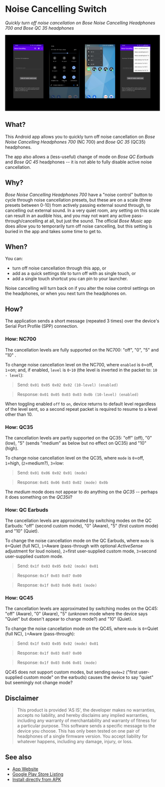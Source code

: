 # Noise Cancelling Switch

_Quickly turn off noise cancellation on *Bose Noise Cancelling Headphones 700* and *Bose QC 35* headphones_

![Turn Off Noise Cancellation App](docs/media/feature-graphic.png)


## What?

This Android app allows you to quickly turn off noise cancellation on *Bose Noise Cancelling Headphones 700* (NC 700) and *Bose QC 35* (QC35) headphones.

The app also allows a (less-useful) change of mode on *Bose QC Earbuds* and *Bose QC 45* headphones -- it is not able to fully disable active noise cancellation.


## Why?

*Bose Noise Cancelling Headphones 700* have a "noise control" button to cycle through noise cancellation presets, but these are on a scale (three presets between 0-10) from actively passing external sound through, to cancelling out external sound.  In a very quiet room, any setting on this scale can result in an audible hiss, and you may not want any active pass-through/cancelling at all, but just the sound.  The official _Bose Music_ app does allow you to temporarily turn off noise cancelling, but this setting is buried in the app and takes some time to get to.


## When?

You can:

* turn off noise cancellation through this app, or
* add as a quick settings _tile_ to turn off with as single touch, or
* add a single touch shortcut you can pin to your launcher.

Noise cancelling will turn back on if you alter the noise control settings on the headphones, or when you next turn the headphones on. 


## How?

The application sends a short message (repeated 3 times) over the device's Serial Port Profile (SPP) connection. 


### How: NC700

The cancellation levels are fully supported on the NC700: "off", "0", "5" and "10" .

To change noise cancellation level on the NC700, where `enabled` is `0`=off, `1`=on; and, if enabled, `level` is `0`-`10` (the level is inverted in the packet to: `10 - level`):

> Send: `0x01 0x05 0x02 0x02 (10-level) (enabled)`

> Response: `0x01 0x05 0x03 0x03 0x0b (10-level) (enabled)`

When toggling enabled `off` to `on`, device returns to default level regardless of the level sent, so a second repeat packet is required to resume to a level other than 10.


### How: QC35

The cancellation levels are partly supported on the QC35: "off" (off), "0" (low), "5" (sends "medium" as below but no effect on QC35) and "10" (high).

To change noise cancellation level on the QC35, where `mode` is `0`=off, `1`=high, (`2`=medium?), `3`=low:

> Send: `0x01 0x06 0x02 0x01 (mode)`

> Response: `0x01 0x06 0x03 0x02 (mode) 0x0b`

The *medium* mode does not appear to do anything on the *QC35* -- perhaps it does something on the *QC35ii*?


### How: QC Earbuds

The cancellation levels are approximated by switching modes on the QC Earbuds: "off" (second custom mode), "0" (Aware), "5" (first custom mode) and "10" (Quiet).

To change the noise cancellation mode on the QC Earbuds, where `mode` is `0`=Quiet (full NC), `1`=Aware (pass-through with optional *ActiveSense* adjustment for loud noises), `2`=first user-supplied custom mode, `3`=second user-supplied custom mode.

> Send: `0x1f 0x03 0x05 0x02 (mode) 0x01`

> Response: `0x1f 0x03 0x07 0x00`

> Response: `0x1f 0x03 0x06 0x01 (mode)`


### How: QC45

The cancellation levels are approximated by switching modes on the QC45: "off" (Aware), "0" (Aware), "5" (unknown mode where the device says "Quiet" but doesn't appear to change mode?) and "10" (Quiet).

To change the noise cancellation mode on the QC45, where `mode` is `0`=Quiet (full NC), `1`=Aware (pass-through):

> Send: `0x1f 0x03 0x05 0x02 (mode) 0x01`

> Response: `0x1f 0x03 0x07 0x00`

> Response: `0x1f 0x03 0x06 0x01 (mode)`

QC45 does not support custom modes, but sending `mode=2` ("first user-supplied custom mode" on the earbuds) causes the device to say "quiet" but seemingly not change mode?


## Disclaimer

> This product is provided 'AS IS', the developer makes no warranties, accepts no liability, and hereby disclaims any implied warranties, including any warranty of merchantability and warranty of fitness for a particular purpose. This software sends a specific message to the device you choose.  This has only been tested on one pair of headphones of a single firmware version.  You accept liability for whatever happens, including any damage, injury, or loss.

## See also

* [App Website](https://noisecancel.danjackson.dev)
* [Google Play Store Listing](https://play.google.com/store/apps/details?id=dev.danjackson.noisecancel)
* [Install directly from APK](https://github.com/danielgjackson/noisecancel/releases)
<!-- * [Open Source Code Repository](https://github.com/danielgjackson/noisecancel/) ([license](https://github.com/danielgjackson/noisecancel/blob/master/LICENSE)) -->
<!-- * [Privacy Policy](https://noisecancel.danjackson.dev/privacy.html) -->

<!--
Install from .APK file:

* Install directly on your device.  For detailed instructions, follow an online guide for your make and model of phone.

* Install from your computer if you have the [Android SDK Platform-Tools](https://developer.android.com/studio/releases/platform-tools) using [adb](https://developer.android.com/studio/command-line/adb):

    ```bash
    adb install app-release.apk
    ```
-->

<!--

## Android Bluetooth Logs

* Enable developer mode: *Settings*, *About Phone*, *Software Information*, repeatedly tap *Build Number*
* Enable USB debugging: *Settings*, *Developer Options*, *USB Debugging*.
* Enable Bluetooth log: *Settings*, *Developer Options*, *Enable Bluetooth HCI snoop log*, *Enabled*.
* Disable then re-enable Bluetooth on the device
* Download Android Debug Bridge `adb`
* Download the [Android Platform Tools](https://developer.android.com/studio/releases/platform-tools.html) and ensure Android Debug Bridge `adb` command is in your `PATH` environment variable.
* Connect device to computer, on device: authorize computer for debugging, run `adb devices` to check that the device is attached.
* Create local bug report: `adb bugreport` -- generates locally-timestamped `bugreport-*-YYYY-MM-DD-hh-mm-ss.zip` (disable Bluetooth)
* Extract `FS/data/log/bt/btsnoop_hci.log` or `FS/data/misc/bluetooth/logs/btsnoop_hci.log` from the `.zip` file
* Disable Bluetooth log: *Settings*, *Developer Options*, *Enable Bluetooth HCI snoop log*, *Disabled*.
* Disable then re-enable Bluetooth on the device
* Use [Wireshark](https://www.wireshark.org/download.html) to examine `btsnoop_hci.log`:
  * *View*, *Time Display Format*, *Time of Day*
  * Where *Protocol* is *SPP*

-->
